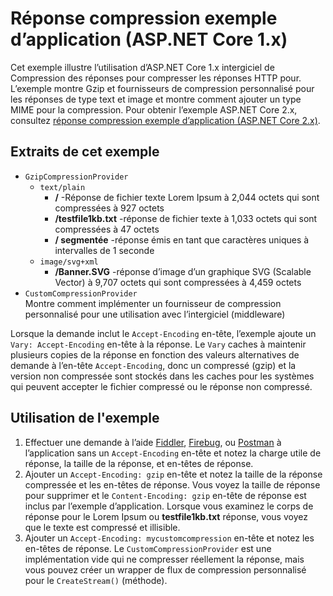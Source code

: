 # <a name="response-compression-sample-application-aspnet-core-1x"></a>Réponse compression exemple d’application (ASP.NET Core 1.x)

Cet exemple illustre l’utilisation d’ASP.NET Core 1.x intergiciel de Compression des réponses pour compresser les réponses HTTP pour. L’exemple montre Gzip et fournisseurs de compression personnalisé pour les réponses de type text et image et montre comment ajouter un type MIME pour la compression. Pour obtenir l’exemple ASP.NET Core 2.x, consultez [réponse compression exemple d’application (ASP.NET Core 2.x)](https://github.com/aspnet/Docs/tree/master/aspnetcore/performance/response-compression/samples/2.x).

## <a name="examples-in-this-sample"></a>Extraits de cet exemple

* `GzipCompressionProvider`
  * `text/plain`
    * **/** -Réponse de fichier texte Lorem Ipsum à 2,044 octets qui sont compressées à 927 octets
    * **/testfile1kb.txt** -réponse de fichier texte à 1,033 octets qui sont compressées à 47 octets
    * **/ segmentée** -réponse émis en tant que caractères uniques à intervalles de 1 seconde
  * `image/svg+xml`
    * **/Banner.SVG** -réponse d’image d’un graphique SVG (Scalable Vector) à 9,707 octets qui sont compressées à 4,459 octets
* `CustomCompressionProvider`<br>Montre comment implémenter un fournisseur de compression personnalisé pour une utilisation avec l’intergiciel (middleware)

Lorsque la demande inclut le `Accept-Encoding` en-tête, l’exemple ajoute un `Vary: Accept-Encoding` en-tête à la réponse. Le `Vary` caches à maintenir plusieurs copies de la réponse en fonction des valeurs alternatives de demande à l’en-tête `Accept-Encoding`, donc un compressé (gzip) et la version non compressée sont stockés dans les caches pour les systèmes qui peuvent accepter le fichier compressé ou le réponse non compressé.

## <a name="using-the-sample"></a>Utilisation de l'exemple

1. Effectuer une demande à l’aide [Fiddler](http://www.telerik.com/fiddler), [Firebug](http://getfirebug.com/), ou [Postman](https://www.getpostman.com/) à l’application sans un `Accept-Encoding` en-tête et notez la charge utile de réponse, la taille de la réponse, et en-têtes de réponse.
1. Ajouter un `Accept-Encoding: gzip` en-tête et notez la taille de la réponse compressée et les en-têtes de réponse. Vous voyez la taille de réponse pour supprimer et le `Content-Encoding: gzip` en-tête de réponse est inclus par l’exemple d’application. Lorsque vous examinez le corps de réponse pour le Lorem Ipsum ou **testfile1kb.txt** réponse, vous voyez que le texte est compressé et illisible.
1. Ajouter un `Accept-Encoding: mycustomcompression` en-tête et notez les en-têtes de réponse. Le `CustomCompressionProvider` est une implémentation vide qui ne compresser réellement la réponse, mais vous pouvez créer un wrapper de flux de compression personnalisé pour le `CreateStream()` (méthode).
